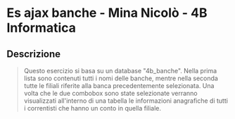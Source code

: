 # Es ajax banche - Mina Nicolò - 4B Informatica
## Descrizione ##
> Questo esercizio si basa su un database "4b_banche".
Nella prima lista sono contenuti tutti i nomi delle banche, mentre nella seconda tutte le filiali riferite alla banca
precedentemente selezionata. Una volta che le due combobox sono state selezionate verranno visualizzati all'interno di una tabella le informazioni anagrafiche di tutti i correntisti che hanno un conto in quella filiale.
